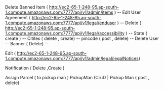 Delete Banned Item ( http://ec2-65-1-248-95.ap-south-1.compute.amazonaws.com:7777/api/v1/admin/items ) --
Edit User Agreement  (  http://ec2-65-1-248-95.ap-south-1.compute.amazonaws.com:7777/api/v1/legal/enduser ) --
Delete ( http://ec2-65-1-248-95.ap-south-1.compute.amazonaws.com:7777/api/v1/legal/accessibility ) --
State ( create ) -- 
Citites ( delete , create) -- 
pincode ( post , delete) --
Delete User --
Banner ( Delete) --

Edit ( http://ec2-65-1-248-95.ap-south-1.compute.amazonaws.com:7777/api/v1/admin/legal/legalNotices) 



Notification ( Delete  ,Create )



Assign Parcel ( to pickup man )
PickupMan (CruD )
Pickup Man ( post , delete)


